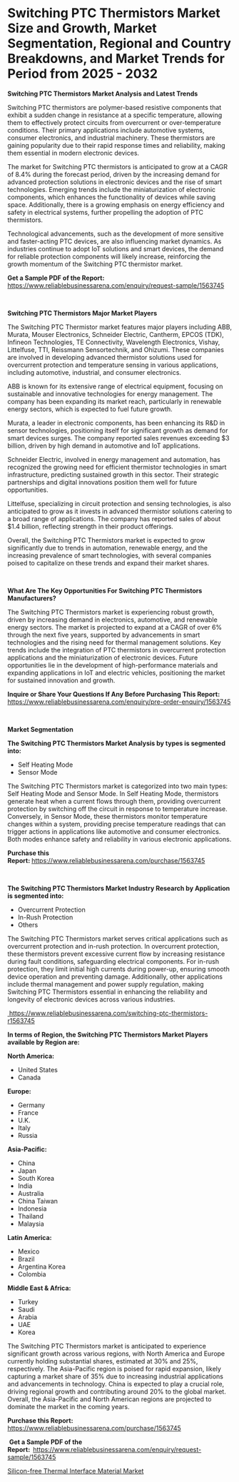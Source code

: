<p><h1>Switching PTC Thermistors Market Size and Growth, Market Segmentation, Regional and Country Breakdowns, and Market Trends for Period from 2025 -  2032</h1></p><p><strong>Switching PTC Thermistors Market Analysis and Latest Trends</strong></p>
<p><p>Switching PTC thermistors are polymer-based resistive components that exhibit a sudden change in resistance at a specific temperature, allowing them to effectively protect circuits from overcurrent or over-temperature conditions. Their primary applications include automotive systems, consumer electronics, and industrial machinery. These thermistors are gaining popularity due to their rapid response times and reliability, making them essential in modern electronic devices.</p><p>The market for Switching PTC thermistors is anticipated to grow at a CAGR of 8.4% during the forecast period, driven by the increasing demand for advanced protection solutions in electronic devices and the rise of smart technologies. Emerging trends include the miniaturization of electronic components, which enhances the functionality of devices while saving space. Additionally, there is a growing emphasis on energy efficiency and safety in electrical systems, further propelling the adoption of PTC thermistors.</p><p>Technological advancements, such as the development of more sensitive and faster-acting PTC devices, are also influencing market dynamics. As industries continue to adopt IoT solutions and smart devices, the demand for reliable protection components will likely increase, reinforcing the growth momentum of the Switching PTC thermistor market.</p></p>
<p><strong>Get a Sample PDF of the Report:&nbsp;</strong> <a href="https://www.reliablebusinessarena.com/enquiry/request-sample/1563745?utm_campaign=3554&utm_medium=2&utm_source=Github&utm_content=ia&utm_term=06042025&utm_id=switching-ptc-thermistors">https://www.reliablebusinessarena.com/enquiry/request-sample/1563745</a></p>
<p>&nbsp;</p>
<p><strong>Switching PTC Thermistors Major Market Players</strong></p>
<p><p>The Switching PTC Thermistor market features major players including ABB, Murata, Mouser Electronics, Schneider Electric, Cantherm, EPCOS (TDK), Infineon Technologies, TE Connectivity, Wavelength Electronics, Vishay, Littelfuse, TTI, Reissmann Sensortechnik, and Ohizumi. These companies are involved in developing advanced thermistor solutions used for overcurrent protection and temperature sensing in various applications, including automotive, industrial, and consumer electronics.</p><p>ABB is known for its extensive range of electrical equipment, focusing on sustainable and innovative technologies for energy management. The company has been expanding its market reach, particularly in renewable energy sectors, which is expected to fuel future growth.</p><p>Murata, a leader in electronic components, has been enhancing its R&D in sensor technologies, positioning itself for significant growth as demand for smart devices surges. The company reported sales revenues exceeding $3 billion, driven by high demand in automotive and IoT applications.</p><p>Schneider Electric, involved in energy management and automation, has recognized the growing need for efficient thermistor technologies in smart infrastructure, predicting sustained growth in this sector. Their strategic partnerships and digital innovations position them well for future opportunities.</p><p>Littelfuse, specializing in circuit protection and sensing technologies, is also anticipated to grow as it invests in advanced thermistor solutions catering to a broad range of applications. The company has reported sales of about $1.4 billion, reflecting strength in their product offerings.</p><p>Overall, the Switching PTC Thermistors market is expected to grow significantly due to trends in automation, renewable energy, and the increasing prevalence of smart technologies, with several companies poised to capitalize on these trends and expand their market shares.</p></p>
<p>&nbsp;</p>
<p><strong>What Are The Key Opportunities For Switching PTC Thermistors Manufacturers?</strong></p>
<p><p>The Switching PTC Thermistors market is experiencing robust growth, driven by increasing demand in electronics, automotive, and renewable energy sectors. The market is projected to expand at a CAGR of over 6% through the next five years, supported by advancements in smart technologies and the rising need for thermal management solutions. Key trends include the integration of PTC thermistors in overcurrent protection applications and the miniaturization of electronic devices. Future opportunities lie in the development of high-performance materials and expanding applications in IoT and electric vehicles, positioning the market for sustained innovation and growth.</p></p>
<p><strong>Inquire or Share Your Questions If Any Before Purchasing This Report:</strong> <a href="https://www.reliablebusinessarena.com/enquiry/pre-order-enquiry/1563745?utm_campaign=3554&utm_medium=2&utm_source=Github&utm_content=ia&utm_term=06042025&utm_id=switching-ptc-thermistors">https://www.reliablebusinessarena.com/enquiry/pre-order-enquiry/1563745</a></p>
<p>&nbsp;</p>
<p><strong>Market Segmentation</strong></p>
<p><strong>The Switching PTC Thermistors Market Analysis by types is segmented into:</strong></p>
<p><ul><li>Self Heating Mode</li><li>Sensor Mode</li></ul></p>
<p><p>The Switching PTC Thermistors market is categorized into two main types: Self Heating Mode and Sensor Mode. In Self Heating Mode, thermistors generate heat when a current flows through them, providing overcurrent protection by switching off the circuit in response to temperature increase. Conversely, in Sensor Mode, these thermistors monitor temperature changes within a system, providing precise temperature readings that can trigger actions in applications like automotive and consumer electronics. Both modes enhance safety and reliability in various electronic applications.</p></p>
<p><strong>Purchase this Report:&nbsp;</strong><a href="https://www.reliablebusinessarena.com/purchase/1563745?utm_campaign=3554&utm_medium=2&utm_source=Github&utm_content=ia&utm_term=06042025&utm_id=switching-ptc-thermistors">https://www.reliablebusinessarena.com/purchase/1563745</a></p>
<p>&nbsp;</p>
<p><strong>The Switching PTC Thermistors Market Industry Research by Application is segmented into:</strong></p>
<p><ul><li>Overcurrent Protection</li><li>In-Rush Protection</li><li>Others</li></ul></p>
<p><p>The Switching PTC Thermistors market serves critical applications such as overcurrent protection and in-rush protection. In overcurrent protection, these thermistors prevent excessive current flow by increasing resistance during fault conditions, safeguarding electrical components. For in-rush protection, they limit initial high currents during power-up, ensuring smooth device operation and preventing damage. Additionally, other applications include thermal management and power supply regulation, making Switching PTC Thermistors essential in enhancing the reliability and longevity of electronic devices across various industries.</p></p>
<p><a href="https://www.reliablebusinessarena.com/switching-ptc-thermistors-r1563745?utm_campaign=3554&utm_medium=2&utm_source=Github&utm_content=ia&utm_term=06042025&utm_id=switching-ptc-thermistors">&nbsp;https://www.reliablebusinessarena.com/switching-ptc-thermistors-r1563745</a></p>
<p><strong>In terms of Region, the Switching PTC Thermistors Market Players available by Region are:</strong></p>
<p>
    <p> <strong> North America: </strong>
        <ul>
            <li>United States</li>
            <li>Canada</li>
        </ul>
        </p> 
    <p> <strong> Europe: </strong>
        <ul>
            <li>Germany</li>
            <li>France</li>
            <li>U.K.</li>
            <li>Italy</li>
            <li>Russia</li>
        </ul>
        </p> 
    <p> <strong> Asia-Pacific: </strong>
        <ul>
            <li>China</li>
            <li>Japan</li>
            <li>South Korea</li>
            <li>India</li>
            <li>Australia</li>
            <li>China Taiwan</li>
            <li>Indonesia</li>
            <li>Thailand</li>
            <li>Malaysia</li>
        </ul>
        </p> 
    <p> <strong> Latin America: </strong>
        <ul>
            <li>Mexico</li>
            <li>Brazil</li>
            <li>Argentina Korea</li>
            <li>Colombia</li>
        </ul>
        </p> 
    <p> <strong> Middle East & Africa: </strong>
        <ul>
            <li>Turkey</li>
            <li>Saudi</li>
            <li>Arabia</li>
            <li>UAE</li>
            <li>Korea</li>
        </ul>
    </p>
    </p>
<p><p>The Switching PTC Thermistors market is anticipated to experience significant growth across various regions, with North America and Europe currently holding substantial shares, estimated at 30% and 25%, respectively. The Asia-Pacific region is poised for rapid expansion, likely capturing a market share of 35% due to increasing industrial applications and advancements in technology. China is expected to play a crucial role, driving regional growth and contributing around 20% to the global market. Overall, the Asia-Pacific and North American regions are projected to dominate the market in the coming years.</p></p>
<p><strong>Purchase this Report: </strong><a href="https://www.reliablebusinessarena.com/purchase/1563745?utm_campaign=3554&utm_medium=2&utm_source=Github&utm_content=ia&utm_term=06042025&utm_id=switching-ptc-thermistors">https://www.reliablebusinessarena.com/purchase/1563745</a></p>
<p>&nbsp;<strong>Get a Sample PDF of the Report:&nbsp;&nbsp;</strong><a href="https://www.reliablebusinessarena.com/enquiry/request-sample/1563745?utm_campaign=3554&utm_medium=2&utm_source=Github&utm_content=ia&utm_term=06042025&utm_id=switching-ptc-thermistors">https://www.reliablebusinessarena.com/enquiry/request-sample/1563745</a></p>
<p><strong></strong></p>
<p><p><a href="https://github.com/elvutedipela/Market-Research-Report-List-1/blob/main/silicon-free-thermal-interface-material-market.md?utm_campaign=3554&utm_medium=2&utm_source=Github&utm_content=ia&utm_term=06042025&utm_id=switching-ptc-thermistors">Silicon-free Thermal Interface Material Market</a></p></p>